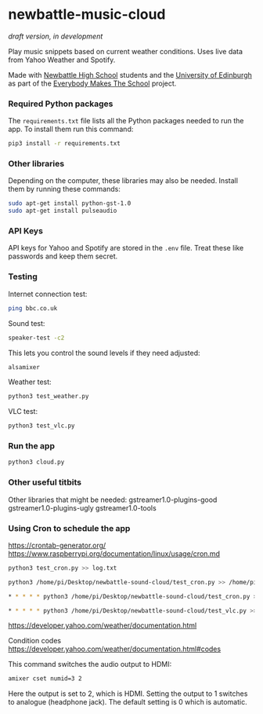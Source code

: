 # newbattle-music-cloud

*draft version, in development*

Play music snippets based on current weather conditions. Uses live data from Yahoo Weather and Spotify.

Made with [Newbattle High School](http://www.newbattle.org.uk/) students and the [University of Edinburgh](https://www.de.ed.ac.uk/) as part of the [Everybody Makes The School](https://everybodymakes.com/) project.

### Required Python packages
The `requirements.txt` file lists all the Python packages needed to run the app.
To install them run this command:

```sh
pip3 install -r requirements.txt
```

### Other libraries
Depending on the computer, these libraries may also be needed.
Install them by running these commands:

```sh
sudo apt-get install python-gst-1.0
sudo apt-get install pulseaudio
```

### API Keys
API keys for Yahoo and Spotify are stored in the `.env` file.
Treat these like passwords and keep them secret.

### Testing

Internet connection test:
```sh
ping bbc.co.uk
```

Sound test:
```sh
speaker-test -c2
```
This lets you control the sound levels if they need adjusted:
```sh
alsamixer
```
Weather test:
```sh
python3 test_weather.py
```

VLC test:
```sh
python3 test_vlc.py
```

### Run the app
```sh
python3 cloud.py
```

### Other useful titbits
Other libraries that might be needed:
gstreamer1.0-plugins-good gstreamer1.0-plugins-ugly gstreamer1.0-tools

### Using Cron to schedule the app

<https://crontab-generator.org/>
<https://www.raspberrypi.org/documentation/linux/usage/cron.md>

```sh
python3 test_cron.py >> log.txt

python3 /home/pi/Desktop/newbattle-sound-cloud/test_cron.py >> /home/pi/Desktop/newbattle-sound-cloud/log.txt

* * * * * python3 /home/pi/Desktop/newbattle-sound-cloud/test_cron.py >> /home/pi/Desktop/newbattle-sound-cloud/log.txt

* * * * * python3 /home/pi/Desktop/newbattle-sound-cloud/test_vlc.py >> /home/p$
```

<https://developer.yahoo.com/weather/documentation.html>

Condition codes <https://developer.yahoo.com/weather/documentation.html#codes>


This command switches the audio output to HDMI:
```sh
amixer cset numid=3 2
```

Here the output is set to 2, which is HDMI. Setting the output to 1 switches to analogue (headphone jack). The default setting is 0 which is automatic.
